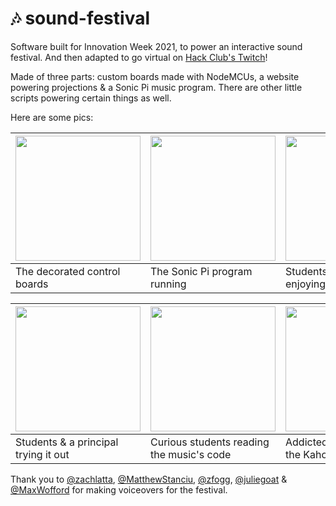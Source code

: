 # 🎶 sound-festival

Software built for Innovation Week 2021, to power an interactive sound festival. And then adapted to go virtual on [Hack Club's Twitch](https://www.twitch.tv/hackclubhq)!

Made of three parts: custom boards made with NodeMCUs, a website powering projections & a Sonic Pi music program. There are other little scripts powering certain things as well.

Here are some pics:

| <img src="https://cloud-4bpq9jfka-hack-club-bot.vercel.app/057dd5518.jpeg" height="200px">  | <img src="https://cloud-8u0knk9hn-hack-club-bot.vercel.app/020210222_075958.jpg" height="200px"> | <img src ="https://cloud-a7gifm6tu-hack-club-bot.vercel.app/0screenshot_2021-02-22_at_11.20.27_am.png" height="200px"> |
|---|---|---|
| The decorated control boards | The Sonic Pi program running  | Students, young and old, enjoying the music   |

| <img src="https://cloud-2bey7giks-hack-club-bot.vercel.app/0img_0107.jpg" height="200px">  | <img src="https://cloud-hhsufmf05-hack-club-bot.vercel.app/0screenshot_2021-02-22_at_11.32.05_am.png" height="200px"> | <img src ="https://cloud-jdsg938hx-hack-club-bot.vercel.app/0image_from_ios__20_.jpg" height="200px"> |
|---|---|---|
| Students & a principal trying it out | Curious students reading the music's code  | Addicted students playing the Kahoot sound   |

Thank you to [@zachlatta](https://github.com/zachlatta), [@MatthewStanciu](https://github.com/MatthewStanciu), [@zfogg](https://github.com/zfogg), [@juliegoat](https://github.com/juliegoat) & [@MaxWofford](https://github.com/MaxWofford) for making voiceovers for the festival.
